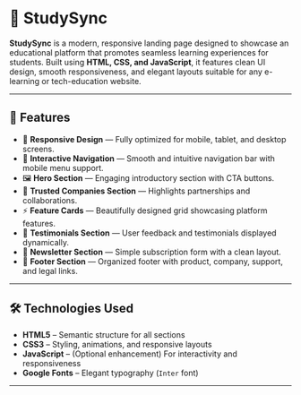 # 📘 StudySync

**StudySync** is a modern, responsive landing page designed to showcase an educational platform that promotes seamless learning experiences for students. Built using **HTML, CSS, and JavaScript**, it features clean UI design, smooth responsiveness, and elegant layouts suitable for any e-learning or tech-education website.

---

## 🚀 Features

- 🎨 **Responsive Design** — Fully optimized for mobile, tablet, and desktop screens.  
- 🧭 **Interactive Navigation** — Smooth and intuitive navigation bar with mobile menu support.  
- 🖼️ **Hero Section** — Engaging introductory section with CTA buttons.  
- 🏢 **Trusted Companies Section** — Highlights partnerships and collaborations.  
- ⚡ **Feature Cards** — Beautifully designed grid showcasing platform features.  
- 💬 **Testimonials Section** — User feedback and testimonials displayed dynamically.  
- 📩 **Newsletter Section** — Simple subscription form with a clean layout.  
- 🦶 **Footer Section** — Organized footer with product, company, support, and legal links.  

---

## 🛠️ Technologies Used

- **HTML5** – Semantic structure for all sections  
- **CSS3** – Styling, animations, and responsive layouts  
- **JavaScript** – (Optional enhancement) For interactivity and responsiveness  
- **Google Fonts** – Elegant typography (`Inter` font)  

---
